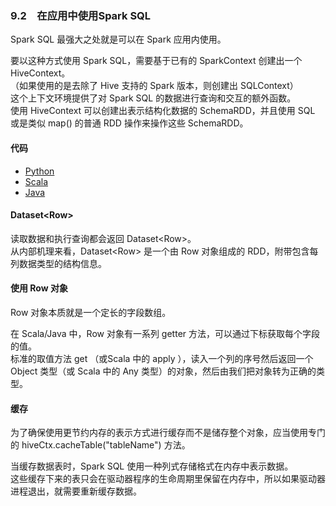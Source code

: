 ### 9.2　在应用中使用Spark SQL ###
Spark SQL 最强大之处就是可以在 Spark 应用内使用。  

要以这种方式使用 Spark SQL，需要基于已有的 SparkContext 创建出一个 HiveContext。  
（如果使用的是去除了 Hive 支持的 Spark 版本，则创建出 SQLContext）  
这个上下文环境提供了对 Spark SQL 的数据进行查询和交互的额外函数。  
使用 HiveContext 可以创建出表示结构化数据的 SchemaRDD，并且使用 SQL 或是类似 map() 的普通 RDD 操作来操作这些 SchemaRDD。  

#### 代码 ####
-   [Python](P2SparkSqlApp.py)
-   [Scala](S2SparkSqlApp.scala)
-   [Java](J2SparkSqlApp.java)

#### Dataset\<Row> ####
读取数据和执行查询都会返回 Dataset\<Row>。  
从内部机理来看，Dataset\<Row> 是一个由 Row 对象组成的 RDD，附带包含每列数据类型的结构信息。

#### 使用 Row 对象 ####
Row 对象本质就是一个定长的字段数组。   
  
在 Scala/Java 中，Row 对象有一系列 getter 方法，可以通过下标获取每个字段的值。  
标准的取值方法 get （或Scala 中的 apply ），读入一个列的序号然后返回一个 Object 类型（或 Scala 中的 Any 类型）的对象，然后由我们把对象转为正确的类型。  

#### 缓存 ####
为了确保使用更节约内存的表示方式进行缓存而不是储存整个对象，应当使用专门的 hiveCtx.cacheTable("tableName") 方法。  

当缓存数据表时，Spark SQL 使用一种列式存储格式在内存中表示数据。  
这些缓存下来的表只会在驱动器程序的生命周期里保留在内存中，所以如果驱动器进程退出，就需要重新缓存数据。  




